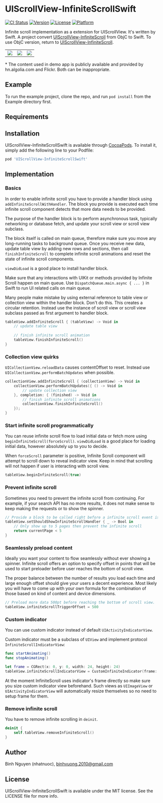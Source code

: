 # UIScrollView-InfiniteScrollSwift

[![CI Status](https://img.shields.io/travis/binhvuong.2010@gmail.com/UIScrollView-InfiniteScrollSwift.svg?style=flat)](https://travis-ci.com/nhatnuoc/UIScrollView-InfiniteScrollSwift)
[![Version](https://img.shields.io/cocoapods/v/UIScrollView-InfiniteScrollSwift.svg?style=flat)](https://cocoapods.org/pods/UIScrollView-InfiniteScrollSwift)
[![License](https://img.shields.io/cocoapods/l/UIScrollView-InfiniteScrollSwift.svg?style=flat)](https://cocoapods.org/pods/UIScrollView-InfiniteScrollSwift)
[![Platform](https://img.shields.io/cocoapods/p/UIScrollView-InfiniteScrollSwift.svg?style=flat)](https://cocoapods.org/pods/UIScrollView-InfiniteScrollSwift)

Infinite scroll implementation as a extension for UIScrollView. It's written by Swift. A project convert [UIScrollView-InfiniteScroll](https://github.com/pronebird/UIScrollView-InfiniteScroll) from ObjC to Swift. To use ObjC version, return to [UIScrollView-InfiniteScroll](https://github.com/pronebird/UIScrollView-InfiniteScroll).

<table>
    <tr>
        <td>
            <img src="https://raw.githubusercontent.com/nhatnuoc/UIScrollView-InfiniteScrollSwift/master/README%20images/InfiniteScroll1.gif">
        </td>
        <td>
            <img src="https://raw.githubusercontent.com/nhatnuoc/UIScrollView-InfiniteScrollSwift/master/README%20images/InfiniteScroll2.gif">
        </td>
        <td>
            <img src="https://raw.githubusercontent.com/nhatnuoc/UIScrollView-InfiniteScrollSwift/master/README%20images/InfiniteScroll3.gif">
        </td>
    </tr>
</table>

\* The content used in demo app is publicly available and provided by hn.algolia.com and Flickr. Both can be inappropriate.

## Example

To run the example project, clone the repo, and run `pod install` from the Example directory first.

## Requirements

## Installation

UIScrollView-InfiniteScrollSwift is available through [CocoaPods](https://cocoapods.org). To install
it, simply add the following line to your Podfile:

```ruby
pod 'UIScrollView-InfiniteScrollSwift'
```

## Implementation

### Basics

In order to enable infinite scroll you have to provide a handler block using `addInfiniteScrollWithHandler`. The block you provide is executed each time infinite scroll component detects that more data needs to be provided.

The purpose of the handler block is to perform asynchronous task, typically networking or database fetch, and update your scroll view or scroll view subclass. 

The block itself is called on main queue, therefore make sure you move any long-running tasks to background queue. Once you receive new data, update table view by adding new rows and sections, then call `finishInfiniteScroll` to complete infinite scroll animations and reset the state of infinite scroll components.

`viewDidLoad` is a good place to install handler block.

Make sure that any interactions with UIKit or methods provided by Infinite Scroll happen on main queue. Use `DispatchQueue.main.async { ... }` in Swift to run UI related calls on main queue.

Many people make mistake by using external reference to table view or collection view within the handler block. Don't do this. This creates a circular retention. Instead use the instance of scroll view or scroll view subclass passed as first argument to handler block.


```swift
tableView.addInfiniteScroll { (tableView) -> Void in
    // update table view
            
    // finish infinite scroll animation
    tableView.finishInfiniteScroll()
}
```
### Collection view quirks

`UICollectionView.reloadData` causes contentOffset to reset. Instead use `UICollectionView.performBatchUpdates` when possible.

```swift
collectionView.addInfiniteScroll { (collectionView) -> Void in
    collectionView.performBatchUpdates({ () -> Void in
        // update collection view
    }, completion: { (finished) -> Void in
        // finish infinite scroll animations
        collectionView.finishInfiniteScroll()
    });
}
```

### Start infinite scroll programmatically

You can reuse infinite scroll flow to load initial data or fetch more using `beginInfiniteScroll(forceScroll)`. `viewDidLoad` is a good place for loading initial data, however absolutely up to you to decide.

When `forceScroll` parameter is positive, Infinite Scroll component will attempt to scroll down to reveal indicator view. Keep in mind that scrolling will not happen if user is interacting with scroll view.

```swift
tableView.beginInfiniteScroll(true)
```

### Prevent infinite scroll

Sometimes you need to prevent the infinite scroll from continuing. For example, if your search API has no more results, it does not make sense to keep making the requests or to show the spinner.

```swift
// Provide a block to be called right before a infinite scroll event is triggered.  Return YES to allow or NO to prevent it from triggering.
tableView.setShouldShowInfiniteScrollHandler { _ -> Bool in
    // Only show up to 5 pages then prevent the infinite scroll
    return currentPage < 5 
}
```

### Seamlessly preload content

Ideally you want your content to flow seamlessly without ever showing a spinner. Infinite scroll offers an option to specify offset in points that will be used to start preloader before user reaches the bottom of scroll view. 

The proper balance between the number of results you load each time and large enough offset should give your users a decent experience. Most likely you will have to come up with your own formula for the combination of those based on kind of content and device dimensions.

```swift
// Preload more data 500pt before reaching the bottom of scroll view.
tableView.infiniteScrollTriggerOffset = 500
```

### Custom indicator

You can use custom indicator instead of default `UIActivityIndicatorView`.

Custom indicator must be a subclass of `UIView` and implement protocol `InfiniteScrollIndicatorView`:

```swift
func startAnimating()
func stopAnimating()
```
```swift
let frame = CGRect(x: 0, y: 0, width: 24, height: 24)
tableView.infiniteScrollIndicatorView = CustomInfiniteIndicator(frame: frame)
```

At the moment InfiniteScroll uses indicator's frame directly so make sure you size custom indicator view beforehand. Such views as `UIImageView` or `UIActivityIndicatorView` will automatically resize themselves so no need to setup frame for them.

### Remove infinite scroll

You have to remove infinite scrolling in `deinit`.

```swift
deinit {
    self.tableView.removeInfiniteScroll()
}
```

## Author

Binh Nguyen (nhatnuoc), binhvuong.2010@gmail.com

## License

UIScrollView-InfiniteScrollSwift is available under the MIT license. See the LICENSE file for more info.
